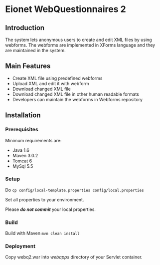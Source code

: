 Eionet WebQuestionnaires 2
==========================

Introduction
------------
The system lets anonymous users to create and edit XML files by using webforms. 
The webforms are implemented in XForms language and they are maintained in the system.

Main Features
-------------
* Create XML file using predefined webforms
* Upload XML and edit it with webform
* Download changed XML file
* Download changed XML file in other human readable formats
* Developers can maintain the webforms in Webforms repository

Installation
------------

### Prerequisites

Minimum requirements are:
* Java 1.6
* Maven 3.0.2
* Tomcat 6
* MySql 5.5

### Setup

Do `cp config/local-template.properties config/local.properties`

Set all properties to your environment.

Please _**do not commit**_ your local properties.

### Build

Build with Maven `mvn clean install`

### Deployment

Copy webq2.war into _webapps_ directory of your Servlet container.
